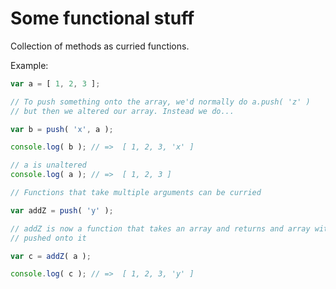 
# Some functional stuff

Collection of methods as curried functions.

Example:

```javascript
var a = [ 1, 2, 3 ];

// To push something onto the array, we'd normally do a.push( 'z' )
// but then we altered our array. Instead we do...

var b = push( 'x', a );

console.log( b ); // =>  [ 1, 2, 3, 'x' ]

// a is unaltered
console.log( a ); // =>  [ 1, 2, 3 ]

// Functions that take multiple arguments can be curried

var addZ = push( 'y' );

// addZ is now a function that takes an array and returns and array with 'y'
// pushed onto it

var c = addZ( a );

console.log( c ); // =>  [ 1, 2, 3, 'y' ]
```
